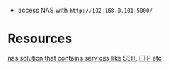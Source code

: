 
- access NAS with `http://192.168.0.101:5000/`

# Resources
[nas solution that contains services like SSH, FTP etc](https://www.openmediavault.org/)